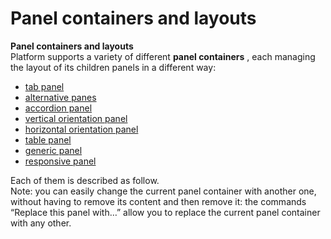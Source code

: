 # Panel containers and layouts

**Panel containers and layouts**  
Platform supports a variety of different **panel containers** , each managing the layout of its children panels in a different way:

* [tab panel](tab-panel.md)
* [alternative panes](alternative-panel.md)
* [accordion panel](accordion-panel.md)
* [vertical orientation panel](vertical-orientation-panel.md)
* [horizontal orientation panel](horizontal-orientation-panel.md)
* [table panel](table-panel.md)
* [generic panel](ggeneric-panel.md)
* [responsive panel](responsive-panel.md)

Each of them is described as follow.  
Note: you can easily change the current panel container with another one, without having to remove its content and then remove it: the commands “Replace this panel with…” allow you to replace the current panel container with any other.

